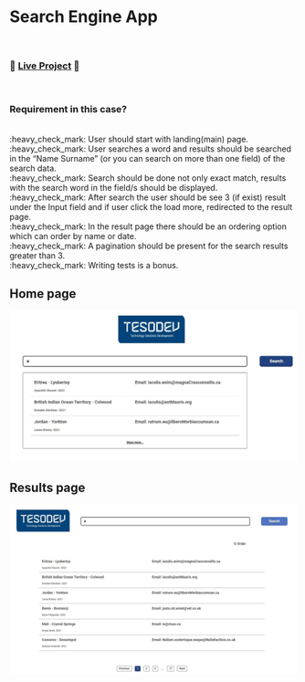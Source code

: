 # Search Engine App
<br />

### :tada: <a href="https://search-engine-tesodev.netlify.app/">Live Project</a> :tada:

<br />

###  Requirement in this case?

<br /> 
:heavy_check_mark: User should start with landing(main) page. <br />
:heavy_check_mark: User searches a word and results should be searched in the “Name Surname” (or you can search on
more than one field) of the search data. <br />
:heavy_check_mark: Search should be done not only exact match, results with the search word in the field/s should be
displayed. <br />
:heavy_check_mark: After search the user should be see 3 (if exist) result under the Input field and if user click the load more,
redirected to the result page. <br />
:heavy_check_mark: In the result page there should be an ordering option which can order by name or date. <br />
:heavy_check_mark: A pagination should be present for the search results greater than 3. <br />
:heavy_check_mark: Writing tests is a bonus. <br />

 ## Home page
 
 ![IMAGE](src/assets/home-page.jpg)


## Results page

 ![IMAGE](src/assets/result-page.jpg)

